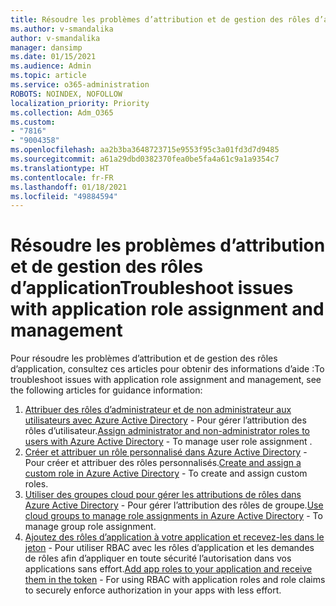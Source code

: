 ```yaml
---
title: Résoudre les problèmes d’attribution et de gestion des rôles d’application
ms.author: v-smandalika
author: v-smandalika
manager: dansimp
ms.date: 01/15/2021
ms.audience: Admin
ms.topic: article
ms.service: o365-administration
ROBOTS: NOINDEX, NOFOLLOW
localization_priority: Priority
ms.collection: Adm_O365
ms.custom:
- "7816"
- "9004358"
ms.openlocfilehash: aa2b3ba3648723715e9553f95c3a01fd3d7d9485
ms.sourcegitcommit: a61a29dbd0382370fea0be5fa4a61c9a1a9354c7
ms.translationtype: HT
ms.contentlocale: fr-FR
ms.lasthandoff: 01/18/2021
ms.locfileid: "49884594"
---
```

# <a name="troubleshoot-issues-with-application-role-assignment-and-management"></a><span data-ttu-id="d507a-102">Résoudre les problèmes d’attribution et de gestion des rôles d’application</span><span class="sxs-lookup"><span data-stu-id="d507a-102">Troubleshoot issues with application role assignment and management</span></span>

<span data-ttu-id="d507a-103">Pour résoudre les problèmes d’attribution et de gestion des rôles d’application, consultez ces articles pour obtenir des informations d’aide :</span><span class="sxs-lookup"><span data-stu-id="d507a-103">To troubleshoot issues with application role assignment and management, see the following articles for guidance information:</span></span>

1. <span data-ttu-id="d507a-104">[Attribuer des rôles d’administrateur et de non administrateur aux utilisateurs avec Azure Active Directory](https://docs.microsoft.com/azure/active-directory/fundamentals/active-directory-users-assign-role-azure-portal) - Pour gérer l’attribution des rôles d’utilisateur.</span><span class="sxs-lookup"><span data-stu-id="d507a-104">[Assign administrator and non-administrator roles to users with Azure Active Directory](https://docs.microsoft.com/azure/active-directory/fundamentals/active-directory-users-assign-role-azure-portal) - To manage user role assignment .</span></span>
2. <span data-ttu-id="d507a-105">[Créer et attribuer un rôle personnalisé dans Azure Active Directory](https://docs.microsoft.com/azure/active-directory/roles/custom-create) - Pour créer et attribuer des rôles personnalisés.</span><span class="sxs-lookup"><span data-stu-id="d507a-105">[Create and assign a custom role in Azure Active Directory](https://docs.microsoft.com/azure/active-directory/roles/custom-create) - To create and assign custom roles.</span></span>
3. <span data-ttu-id="d507a-106">[Utiliser des groupes cloud pour gérer les attributions de rôles dans Azure Active Directory](https://docs.microsoft.com/azure/active-directory/roles/groups-concept) - Pour gérer l’attribution des rôles de groupe.</span><span class="sxs-lookup"><span data-stu-id="d507a-106">[Use cloud groups to manage role assignments in Azure Active Directory](https://docs.microsoft.com/azure/active-directory/roles/groups-concept) - To manage group role assignment.</span></span>
4. <span data-ttu-id="d507a-107">[Ajoutez des rôles d’application à votre application et recevez-les dans le jeton](https://docs.microsoft.com/azure/active-directory/develop/howto-add-app-roles-in-azure-ad-apps#app-roles-vs-groups) - Pour utiliser RBAC avec les rôles d’application et les demandes de rôles afin d’appliquer en toute sécurité l’autorisation dans vos applications sans effort.</span><span class="sxs-lookup"><span data-stu-id="d507a-107">[Add app roles to your application and receive them in the token](https://docs.microsoft.com/azure/active-directory/develop/howto-add-app-roles-in-azure-ad-apps#app-roles-vs-groups) - For using RBAC with application roles and role claims to securely enforce authorization in your apps with less effort.</span></span>
